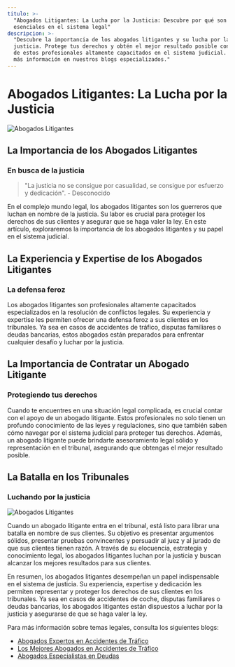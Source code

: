 ```yaml
---
titulo: >-
  "Abogados Litigantes: La Lucha por la Justicia: Descubre por qué son
  esenciales en el sistema legal"
descripcion: >-
  "Descubre la importancia de los abogados litigantes y su lucha por la
  justicia. Protege tus derechos y obtén el mejor resultado posible con el apoyo
  de estos profesionales altamente capacitados en el sistema judicial. Encuentra
  más información en nuestros blogs especializados."
---
```


# Abogados Litigantes: La Lucha por la Justicia

![Abogados Litigantes](./img/abogado-de-litigios-1.webp)

## La Importancia de los Abogados Litigantes

### En busca de la justicia

> "La justicia no se consigue por casualidad, se consigue por esfuerzo y dedicación". - Desconocido

En el complejo mundo legal, los abogados litigantes son los guerreros que luchan en nombre de la justicia. Su labor es crucial para proteger los derechos de sus clientes y asegurar que se haga valer la ley. En este artículo, exploraremos la importancia de los abogados litigantes y su papel en el sistema judicial.

## La Experiencia y Expertise de los Abogados Litigantes

### La defensa feroz

Los abogados litigantes son profesionales altamente capacitados especializados en la resolución de conflictos legales. Su experiencia y expertise les permiten ofrecer una defensa feroz a sus clientes en los tribunales. Ya sea en casos de accidentes de tráfico, disputas familiares o deudas bancarias, estos abogados están preparados para enfrentar cualquier desafío y luchar por la justicia.

## La Importancia de Contratar un Abogado Litigante

### Protegiendo tus derechos

Cuando te encuentres en una situación legal complicada, es crucial contar con el apoyo de un abogado litigante. Estos profesionales no solo tienen un profundo conocimiento de las leyes y regulaciones, sino que también saben cómo navegar por el sistema judicial para proteger tus derechos. Además, un abogado litigante puede brindarte asesoramiento legal sólido y representación en el tribunal, asegurando que obtengas el mejor resultado posible.

## La Batalla en los Tribunales

### Luchando por la justicia

![Abogados Litigantes](./img/abogado-de-litigios-2.webp)

Cuando un abogado litigante entra en el tribunal, está listo para librar una batalla en nombre de sus clientes. Su objetivo es presentar argumentos sólidos, presentar pruebas convincentes y persuadir al juez y al jurado de que sus clientes tienen razón. A través de su elocuencia, estrategia y conocimiento legal, los abogados litigantes luchan por la justicia y buscan alcanzar los mejores resultados para sus clientes.



En resumen, los abogados litigantes desempeñan un papel indispensable en el sistema de justicia. Su experiencia, expertise y dedicación les permiten representar y proteger los derechos de sus clientes en los tribunales. Ya sea en casos de accidentes de coche, disputas familiares o deudas bancarias, los abogados litigantes están dispuestos a luchar por la justicia y asegurarse de que se haga valer la ley.

Para más información sobre temas legales, consulta los siguientes blogs:

- [Abogados Expertos en Accidentes de Tráfico](abogados-especialistas-en-accidentes-de-trafico)
- [Los Mejores Abogados en Accidentes de Tráfico](los-mejores-abogados-en-accidentes-de-trafico)
- [Abogados Especialistas en Deudas](abogados-especialistas-en-deudas)
